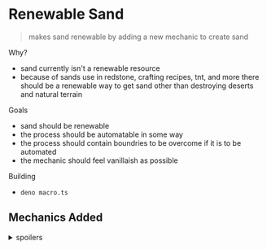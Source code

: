 # Renewable Sand
> makes sand renewable by adding a new mechanic to create sand

Why?
- sand currently isn't a renewable resource
- because of sands use in redstone, crafting recipes, tnt, and more there should be a renewable way to get sand other than destroying deserts and natural terrain

Goals
- sand should be renewable
- the process should be automatable in some way
- the process should contain boundries to be overcome if it is to be automated
- the mechanic should feel vanillaish as possible

Building
- `deno macro.ts`

## Mechanics Added
<details><summary>spoilers</summary><p>

### Anvil Crushing
> anvils will now crush cobblestone and gravel

when an anvil falls on a cobblestone or gravel block 
after enough height and negative y velocity the block will be crushed

cobblestone will turned into gravel when crushed

gravel will turn into sand when crushed

for consistency with this new mechanic some other blocks can be crushed
<details><summary>spoilers</summary><p>

- stone bricks can be crushed into cracked stone brickes, this includes infested ones

- concrete blocks will be crushed into concrete powder

</p></details>

</p></details>